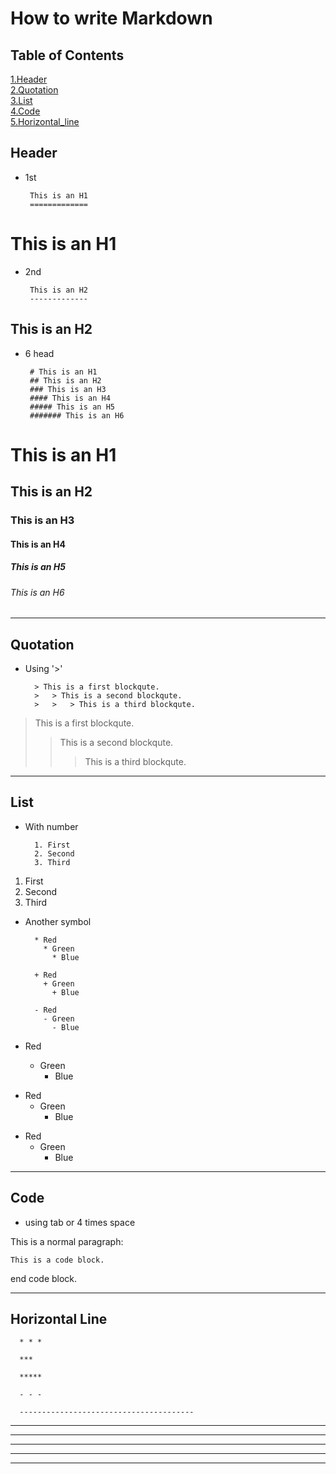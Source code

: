 # How to write Markdown

## Table of Contents
[1.Header](#Header)   
[2.Quotation](#Quotation)   
[3.List](#List)   
[4.Code](#Code)   
[5.Horizontal_line](#Horizontal-Line)

   
   
   
   

## Header

* 1st
   

       This is an H1
       =============

This is an H1
=============

* 2nd  
   
       This is an H2
       -------------
This is an H2
------------

* 6 head   
   
   
       # This is an H1
       ## This is an H2
       ### This is an H3
       #### This is an H4
       ##### This is an H5
       ####### This is an H6

# This is an H1
## This is an H2
### This is an H3
#### This is an H4
##### This is an H5
###### This is an H6
   
   
   
---------------------------------------
## Quotation
* Using '>'

        > This is a first blockqute.
        >	> This is a second blockqute.
        >	>	> This is a third blockqute.
   
> This is a first blockqute.
>	> This is a second blockqute.
>	>	> This is a third blockqute.


----------------------------
## List
   
* With number

        1. First
        2. Second
        3. Third
        
1. First
2. Second
3. Third
   
   
* Another symbol
   
   
        * Red
          * Green
            * Blue

        + Red
          + Green
            + Blue

        - Red
          - Green
            - Blue
            
* Red
  * Green
    * Blue

+ Red
  + Green
    + Blue

- Red
  - Green
    - Blue
   
------------------------------------
## Code
* using tab or 4 times space
   
      
This is a normal paragraph:

    This is a code block.
    
end code block.

---------------------------
## Horizontal Line
   
   
      * * *

      ***

      *****

      - - -

      ---------------------------------------
      
* * *

***

*****

- - -

---------------------------------------






